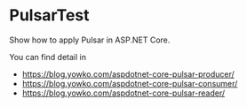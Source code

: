 # PulsarTest

Show how to apply Pulsar in ASP.NET Core.

You can find detail in 
- https://blog.yowko.com/aspdotnet-core-pulsar-producer/
- https://blog.yowko.com/aspdotnet-core-pulsar-consumer/
- https://blog.yowko.com/aspdotnet-core-pulsar-reader/
